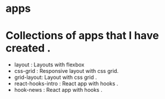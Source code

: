 # apps

Collections of apps that I have created .
========================================

* layout : Layouts with flexbox
* css-grid : Responsive layout with css grid.
* grid-layout: Layout with css grid .
* react-hooks-intro : React app with hooks .
* hook-news : React app with hooks .




 
